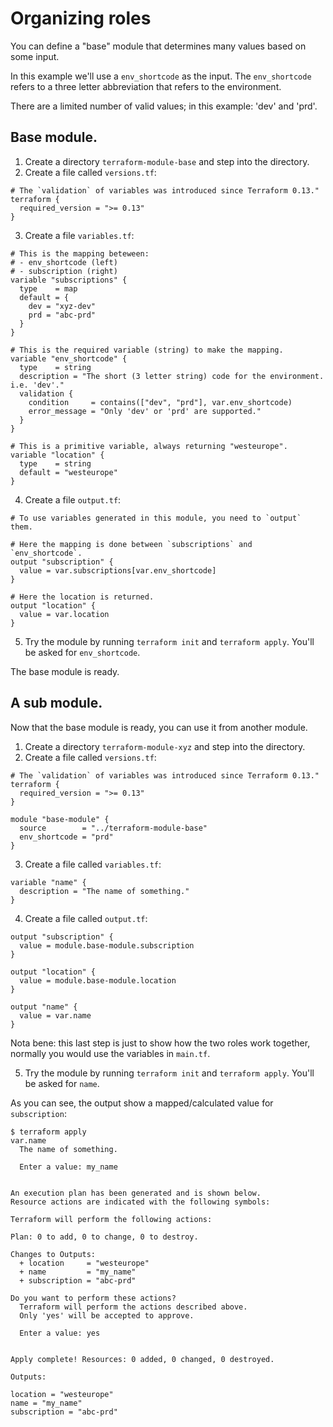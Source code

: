 # Organizing roles

You can define a "base" module that determines many values based on some input.

In this example we'll use a `env_shortcode` as the input. The `env_shortcode` refers to a three letter abbreviation that refers to the environment.

There are a limited number of valid values; in this example: 'dev' and 'prd'.

## Base module.

1. Create a directory `terraform-module-base` and step into the directory.
2. Create a file called `versions.tf`:

```hcl
# The `validation` of variables was introduced since Terraform 0.13."
terraform {
  required_version = ">= 0.13"
}
```

3. Create a file `variables.tf`:

```hcl
# This is the mapping beteween:
# - env_shortcode (left)
# - subscription (right)
variable "subscriptions" {
  type    = map
  default = {
    dev = "xyz-dev"
    prd = "abc-prd"
  }
}

# This is the required variable (string) to make the mapping.
variable "env_shortcode" {
  type    = string
  description = "The short (3 letter string) code for the environment. i.e. 'dev'."
  validation {
    condition     = contains(["dev", "prd"], var.env_shortcode)
    error_message = "Only 'dev' or 'prd' are supported."
  }
}

# This is a primitive variable, always returning "westeurope".
variable "location" {
  type    = string
  default = "westeurope"
}
```

4. Create a file `output.tf`:

```hcl
# To use variables generated in this module, you need to `output` them.

# Here the mapping is done between `subscriptions` and `env_shortcode`.
output "subscription" {
  value = var.subscriptions[var.env_shortcode]
}

# Here the location is returned.
output "location" {
  value = var.location
}
```

5. Try the module by running `terraform init` and `terraform apply`. You'll be asked for `env_shortcode`.

The base module is ready.

## A sub module.

Now that the base module is ready, you can use it from another module.

1. Create a directory `terraform-module-xyz` and step into the directory.
2. Create a file called `versions.tf`:

```hcl
# The `validation` of variables was introduced since Terraform 0.13."
terraform {
  required_version = ">= 0.13"
}

module "base-module" {
  source        = "../terraform-module-base"
  env_shortcode = "prd"
}
```

3. Create a file called `variables.tf`:

```hcl
variable "name" {
  description = "The name of something."
}
```

4. Create a file called `output.tf`:

```hcl
output "subscription" {
  value = module.base-module.subscription
}

output "location" {
  value = module.base-module.location
}

output "name" {
  value = var.name
}
```

Nota bene: this last step is just to show how the two roles work together, normally you would use the variables in `main.tf`.

5. Try the module by running `terraform init` and `terraform apply`. You'll be asked for `name`.

As you can see, the output show a mapped/calculated value for `subscription`:

```shell
$ terraform apply
var.name
  The name of something.

  Enter a value: my_name


An execution plan has been generated and is shown below.
Resource actions are indicated with the following symbols:

Terraform will perform the following actions:

Plan: 0 to add, 0 to change, 0 to destroy.

Changes to Outputs:
  + location     = "westeurope"
  + name         = "my_name"
  + subscription = "abc-prd"

Do you want to perform these actions?
  Terraform will perform the actions described above.
  Only 'yes' will be accepted to approve.

  Enter a value: yes


Apply complete! Resources: 0 added, 0 changed, 0 destroyed.

Outputs:

location = "westeurope"
name = "my_name"
subscription = "abc-prd"
```
